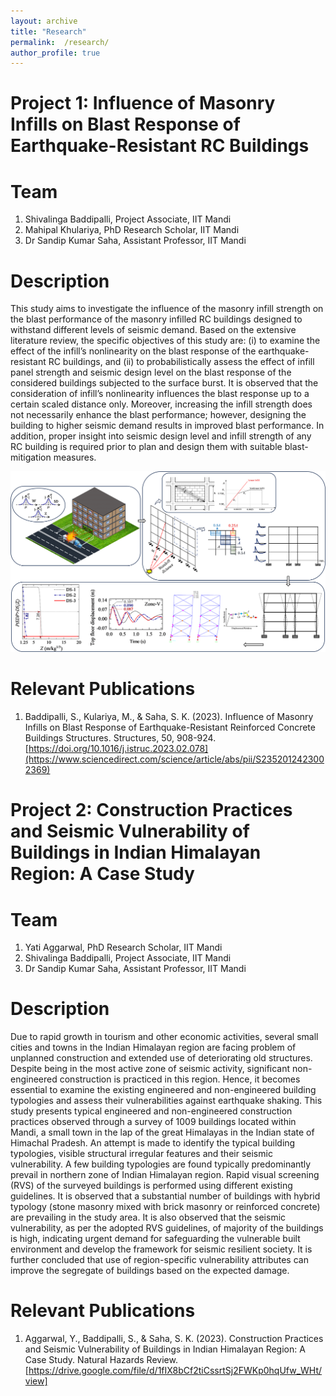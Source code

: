 ```yaml
---
layout: archive
title: "Research"
permalink:  /research/
author_profile: true
---
```



Project 1: Influence of Masonry Infills on Blast Response of Earthquake-Resistant RC Buildings
======

Team
======
1. Shivalinga Baddipalli, Project Associate, IIT Mandi
2. Mahipal Khulariya, PhD Research Scholar, IIT Mandi
3. Dr Sandip Kumar Saha, Assistant Professor, IIT Mandi

Description
======
This study aims to investigate the influence of the masonry infill strength on the blast performance of the masonry infilled RC buildings designed to withstand different levels of seismic demand. Based on the extensive literature review, the specific objectives of this study are: (i) to examine the effect of the infill’s nonlinearity on the blast response of the earthquake-resistant RC buildings, and (ii) to probabilistically assess the effect of infill panel strength and seismic design level on the blast response of the considered buildings subjected to the surface burst. It is observed that the consideration of infill’s nonlinearity influences the blast response up to a certain scaled distance only. Moreover, increasing the infill strength does not necessarily enhance the blast performance; however, designing the building to higher seismic demand results in improved blast performance. In addition, proper insight into seismic design level and infill strength of any RC building is required prior to plan and design them with suitable blast-mitigation measures.

![Editing a markdown file for a talk](/images/Graphical_Abstract_PNG.png)

Relevant Publications
======
1. Baddipalli, S., Kulariya, M., & Saha, S. K. (2023). Influence of Masonry Infills on Blast Response of Earthquake-Resistant Reinforced Concrete Buildings Structures. Structures, 50, 908-924. [https://doi.org/10.1016/j.istruc.2023.02.078](https://www.sciencedirect.com/science/article/abs/pii/S2352012423002369)

Project 2: Construction Practices and Seismic Vulnerability of Buildings in Indian Himalayan Region: A Case Study
======

Team
======
1. Yati Aggarwal, PhD Research Scholar, IIT Mandi
2. Shivalinga Baddipalli, Project Associate, IIT Mandi
3. Dr Sandip Kumar Saha, Assistant Professor, IIT Mandi

Description
======
Due to rapid growth in tourism and other economic activities, several small cities and towns in the Indian Himalayan region are facing problem of unplanned construction and extended use of deteriorating old structures. Despite being in the most active zone of seismic activity, significant non-engineered construction is practiced in this region. Hence, it becomes essential to examine the existing engineered and non-engineered building typologies and assess their vulnerabilities against earthquake shaking. This study presents typical engineered and non-engineered construction practices observed through a survey of 1009 buildings located within Mandi, a small town in the lap of the great Himalayas in the Indian state of Himachal Pradesh. An attempt is made to identify the typical building typologies, visible structural irregular features and their seismic vulnerability. A few building typologies are found typically predominantly prevail in northern zone of Indian Himalayan region. Rapid visual screening (RVS) of the surveyed buildings is performed using different existing guidelines. It is observed that a substantial number of buildings with hybrid typology (stone masonry mixed with brick masonry or reinforced concrete) are prevailing in the study area. It is also observed that the seismic vulnerability, as per the adopted RVS guidelines, of majority of the buildings is high, indicating urgent demand for safeguarding the vulnerable built environment and develop the framework for seismic resilient society. It is further concluded that use of region-specific vulnerability attributes can improve the segregate of buildings based on the expected damage.

Relevant Publications
======
1. Aggarwal, Y., Baddipalli, S., & Saha, S. K. (2023). Construction Practices and Seismic Vulnerability of Buildings in Indian Himalayan Region: A Case Study. Natural Hazards Review. [https://drive.google.com/file/d/1fIX8bCf2tiCssrtSj2FWKp0hqUfw_WHt/view]
